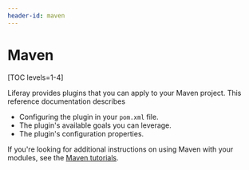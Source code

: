 ```yaml
---
header-id: maven
---
```


# Maven

[TOC levels=1-4]

Liferay provides plugins that you can apply to your Maven project. This
reference documentation describes

- Configuring the plugin in your `pom.xml` file.
- The plugin's available goals you can leverage.
- The plugin's configuration properties.

If you're looking for additional instructions on using Maven with your modules,
see the 
[Maven tutorials](/docs/7-1/tutorials/-/knowledge_base/t/maven). 
